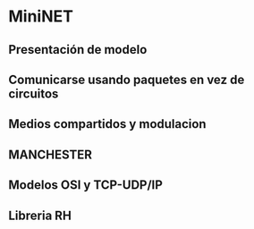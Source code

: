 # MiniNET

## Presentación de modelo

## Comunicarse usando paquetes en vez de circuitos

## Medios compartidos y modulacion

## MANCHESTER

## Modelos OSI y TCP-UDP/IP

## Libreria RH
